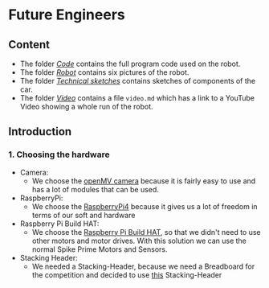# Future Engineers

## Content

+ The folder *[Code](https://github.com/jateute/HHG2022FE/tree/main/Code)* contains the full program code used on the robot.
+ The folder *[Robot](https://github.com/jateute/HHG2022FE/tree/main/Robot)* contains six pictures of the robot.
+ The folder *[Technical sketches](https://github.com/jateute/HHG2022FE/tree/main/Technical%20sketches)* contains sketches of components of the car.
+ The folder *[Video](https://github.com/jateute/HHG2022FE/tree/main/Video)* contains a file `video.md` which has a link to a YouTube Video showing a whole run of the robot.

## Introduction

### 1. Choosing the hardware
+ Camera:
  + We choose the [openMV camera](https://openmv.io/) because it is fairly easy to use and has a lot of modules that can be used.
+ RaspberryPi:
    + We choose the [RaspberryPi4](https://www.raspberrypi.com/products/raspberry-pi-4-model-b/) because it gives us a lot of freedom in terms of our soft and hardware
+ Raspberry Pi Build HAT:
    + We choose the [Raspberry Pi Build HAT](https://www.raspberrypi.com/products/build-hat/), so that we didn't need to use other motors and motor drives. With this solution we can use the normal Spike Prime Motors and Sensors.
+ Stacking Header:
    + We needed a Stacking-Header, because we need a Breadboard for the competition and decided to use [this](https://www.berrybase.de/40-pin-gpio-stacking-header-f-252-r-raspberry-pi-farbig-kodiert-13-3mm) Stacking-Header
  
